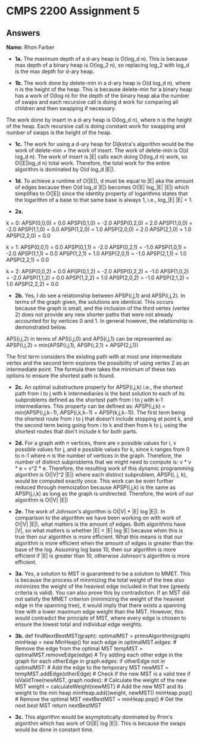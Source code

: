 # CMPS 2200 Assignment 5
## Answers

**Name:** Rhon Farber






- **1a.**
The maximum depth of a d-ary heap is O(log_d n). This is because max depth of a binary heap is O(log_2 n), so replacing log_2 with log_d is the max depth for d-ary heap.

- **1b.**
The work done by delete-min in a d-ary heap is O(d log_d n), where n is the height of the heap. This is because delete-min for a binary heap has a work of O(log n) for the depth of the binary heap aka the number of swaps and each recursive call is doing d work for comparing all children and then swapping if necessary. 

The work done by insert in a d-ary heap is O(log_d n), where n is the height of the heap. Each recursive call is doing constant work for swapping and number of swaps is the height of the heap.

- **1c.**
The work for using a d-ary heap for Dijkstra's algorithm would be the work of delete-min + the work of insert. The work of delete-min is O(d log_d n). The work of insert is |E| calls each doing O(log_d n) work, so O(|E|log_d n) total work. Therefore, the total work for the entire algorithm is dominated by O(d log_d |E|).

- **1d.**
To achieve a runtime of O(|E|), d must be equal to |E| aka the amount of edges because then O(d log_d |E|) becomes O(|E| log_|E| |E|) which simplifies to O(|E|) since the identity property of logarithms states that the logarithm of a base to that same base is always 1, i.e., log_|E| |E| = 1. 

- **2a.**

k = 0:
APSP(0,0,0) = 0.0
APSP(0,1,0) = -2.0
APSP(0,2,0) = 2.0
APSP(1,0,0) = -2.0
APSP(1,1,0) = 0.0
APSP(1,2,0) = 1.0
APSP(2,0,0) = 2.0
APSP(2,1,0) = 1.0
APSP(2,2,0) = 0.0

k = 1:
APSP(0,0,1) = 0.0
APSP(0,1,1) = -2.0
APSP(0,2,1) = -1.0
APSP(1,0,1) = -2.0
APSP(1,1,1) = 0.0
APSP(1,2,1) = 1.0
APSP(2,0,1) = -1.0
APSP(2,1,1) = 1.0
APSP(2,2,1) = 0.0

k = 2:
APSP(0,0,2) = 0.0
APSP(0,1,2) = -2.0
APSP(0,2,2) = -1.0
APSP(1,0,2) = -2.0
APSP(1,1,2) = 0.0
APSP(1,2,2) = 1.0
APSP(2,0,2) = -1.0
APSP(2,1,2) = 1.0
APSP(2,2,2) = 0.0

- **2b.**
Yes, I do see a relationship between APSP(i,j,1) and APSP(i,j,2). In terms of the graph given, the solutions are identical. This occurs because the graph is small, and the inclusion of the third vertex (vertex 2) does not provide any new shorter paths that were not already accounted for by vertices 0 and 1. In general however, the relationship is demonstrated below.

APS(i,j,2) in terms of APS(i,j,0) and APS(i,j,1) can be represented as:
APSP(i,j,2) = min(APSP(i,j,1), APSP(i,2,1) + APSP(2,j,1))

The first term considers the existing path with at most one intermediate vertex and the second term explores the possibility of using vertex 2 as an intermediate point. The formula then takes the minimum of these two options to ensure the shortest path is found.

- **2c.**
An optimal substructure property for APSP(i,j,k) i.e., the shortest path from i to j with k intermediaries is the best solution to each of its subproblems defined as the shortest path from i to j with k-1 intermediaries. This property can be defined as: APSP(i,j,k) = min(APSP(i,j,k−1), APSP(i,k,k−1) + APSP(k,j,k−1)). The first term being the shortest route from i to j that doesn't include stopping at point k, and the second term being going from i to k and then from k to j, using the shortest routes that don't include k for both parts.

- **2d.**
For a graph with n vertices, there are v possible values for i, v possible values for j, and e possible values for k, since k ranges from 0 to n-1 where n is the number of vertices in the graph. Therefore, the number of distinct subproblems that we might need to compute is: v * v * e = v^2 * e. Therefore, the resulting work of this dynamic programming algorithm is O(|V|^2 |E|) where each distinct subproblem, APSP(i, j, k), would be computed exactly once. This work can be even further reduced through memoization because APSP(i,j,k) is the same as APSP(j,i,k) as long as the graph is undirected. Therefore, the work of our algorithm is O(|V| |E|)

- **2e.**
The work of Johnson's algorithm is O(|V| * |E| log |E|). In comparison to the algorithm we have been working on with work of O(|V| |E|), what matters is the amount of edges. Both algorithms have |V|, so what matters is whether |E| < |E| log |E| because when this is true then our algorithm is more efficient. What this means is that our algorithm is more efficient when the amount of edges is greater than the base of the log. Assuming log base 10, then our algorithm is more efficient if |E| is greater than 10, otherwise Johnson's algorithm is more efficient.

- **3a.**
Yes, a solution to MST is guaranteed to be a solution to MMET. This is because the process of minimizing the total weight of the tree also minimizes the weight of the heaviest edge included in that tree (greedy criteria is valid). You can also prove this by contradiction. If an MST did not satisfy the MMET criterion (minimizing the weight of the heaviest edge in the spanning tree), it would imply that there exists a spanning tree with a lower maximum edge weight than the MST. However, this would contradict the principle of MST, where every edge is chosen to ensure the lowest total and individual edge weights.

- **3b.**
def findNextBestMST(graph):
    optimalMST = primsAlgorithm(graph)
    minHeap = new MinHeap()
        for each edge in optimalMST.edges:
        # Remove the edge from the optimal MST
        tempMST = optimalMST.removeEdge(edge)
        # Try adding each other edge in the graph
        for each otherEdge in graph.edges:
            if otherEdge not in optimalMST:
                # Add the edge to the temporary MST
                newMST = tempMST.addEdge(otherEdge)
                # Check if the new MST is a valid tree
                if isValidTree(newMST, graph.nodes):
                    # Calculate the weight of the new MST
                    weight = calculateWeight(newMST)
                    # Add the new MST and its weight to the min heap
                    minHeap.add((weight, newMST))
    minHeap.pop() # Remove the optimal MST
    nextBestMST = minHeap.pop() # Get the next best MST
    return nextBestMST


- **3c.**
This algorithm would be asymptotically dominated by Prim's algorithm which has work of O(|E| log |E|). This is because the swaps would be done in constant time.
